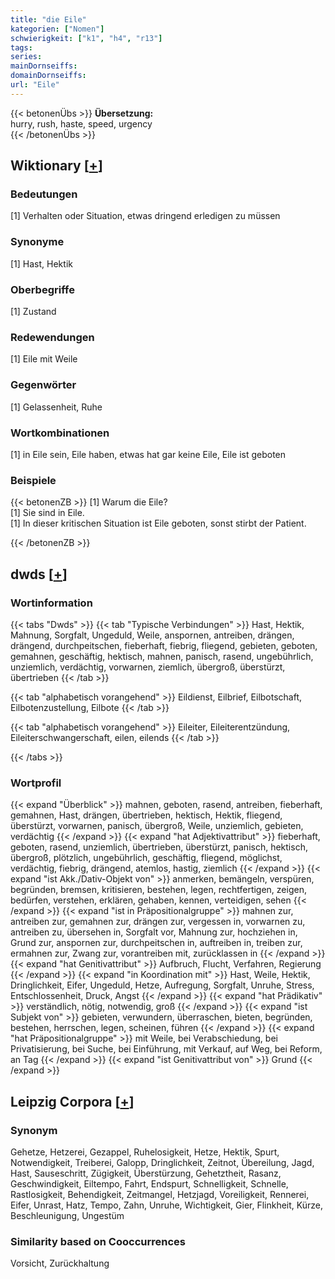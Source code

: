 ```yaml
---
title: "die Eile"
kategorien: ["Nomen"]
schwierigkeit: ["k1", "h4", "r13"]
tags:
series:
mainDornseiffs:
domainDornseiffs:
url: "Eile"
---
```


{{< betonenÜbs >}}
**Übersetzung:**  
hurry, rush, haste, speed, urgency  
{{< /betonenÜbs >}}

## Wiktionary [[+](https://de.wiktionary.org/wiki/Eile)]

### Bedeutungen
[1] Verhalten oder Situation, etwas dringend erledigen zu müssen  

### Synonyme
[1] Hast, Hektik  

### Oberbegriffe
[1] Zustand  

### Redewendungen
[1] Eile mit Weile  

### Gegenwörter
[1] Gelassenheit, Ruhe  

### Wortkombinationen
[1] in Eile sein, Eile haben, etwas hat gar keine Eile, Eile ist geboten  

### Beispiele
{{< betonenZB >}}
[1] Warum die Eile?  
[1] Sie sind in Eile.  
[1] In dieser kritischen Situation ist Eile geboten, sonst stirbt der Patient.  

{{< /betonenZB >}}


## dwds [[+](https://www.dwds.de/wb/Eile)]

### Wortinformation
{{< tabs "Dwds" >}}
{{< tab "Typische Verbindungen" >}}
Hast, Hektik, Mahnung, Sorgfalt, Ungeduld, Weile, anspornen, antreiben, drängen, drängend, durchpeitschen, fieberhaft, fiebrig, fliegend, gebieten, geboten, gemahnen, geschäftig, hektisch, mahnen, panisch, rasend, ungebührlich, unziemlich, verdächtig, vorwarnen, ziemlich, übergroß, überstürzt, übertrieben
{{< /tab >}}

{{< tab "alphabetisch vorangehend" >}}
Eildienst, Eilbrief, Eilbotschaft, Eilbotenzustellung, Eilbote
{{< /tab >}}

{{< tab "alphabetisch vorangehend" >}}
Eileiter, Eileiterentzündung, Eileiterschwangerschaft, eilen, eilends
{{< /tab >}}

{{< /tabs >}}

### Wortprofil
{{< expand "Überblick" >}} mahnen, geboten, rasend, antreiben, fieberhaft, gemahnen, Hast, drängen, übertrieben, hektisch, Hektik, fliegend, überstürzt, vorwarnen, panisch, übergroß, Weile, unziemlich, gebieten, verdächtig {{< /expand >}}
{{< expand "hat Adjektivattribut" >}} fieberhaft, geboten, rasend, unziemlich, übertrieben, überstürzt, panisch, hektisch, übergroß, plötzlich, ungebührlich, geschäftig, fliegend, möglichst, verdächtig, fiebrig, drängend, atemlos, hastig, ziemlich {{< /expand >}}
{{< expand "ist Akk./Dativ-Objekt von" >}} anmerken, bemängeln, verspüren, begründen, bremsen, kritisieren, bestehen, legen, rechtfertigen, zeigen, bedürfen, verstehen, erklären, gehaben, kennen, verteidigen, sehen {{< /expand >}}
{{< expand "ist in Präpositionalgruppe" >}} mahnen zur, antreiben zur, gemahnen zur, drängen zur, vergessen in, vorwarnen zu, antreiben zu, übersehen in, Sorgfalt vor, Mahnung zur, hochziehen in, Grund zur, anspornen zur, durchpeitschen in, auftreiben in, treiben zur, ermahnen zur, Zwang zur, vorantreiben mit, zurücklassen in {{< /expand >}}
{{< expand "hat Genitivattribut" >}} Aufbruch, Flucht, Verfahren, Regierung {{< /expand >}}
{{< expand "in Koordination mit" >}} Hast, Weile, Hektik, Dringlichkeit, Eifer, Ungeduld, Hetze, Aufregung, Sorgfalt, Unruhe, Stress, Entschlossenheit, Druck, Angst {{< /expand >}}
{{< expand "hat Prädikativ" >}} verständlich, nötig, notwendig, groß {{< /expand >}}
{{< expand "ist Subjekt von" >}} gebieten, verwundern, überraschen, bieten, begründen, bestehen, herrschen, legen, scheinen, führen {{< /expand >}}
{{< expand "hat Präpositionalgruppe" >}} mit Weile, bei Verabschiedung, bei Privatisierung, bei Suche, bei Einführung, mit Verkauf, auf Weg, bei Reform, an Tag {{< /expand >}}
{{< expand "ist Genitivattribut von" >}} Grund {{< /expand >}}

## Leipzig Corpora [[+](https://corpora.uni-leipzig.de/en/res?word=Eile&corpusId=deu_newscrawl-public_2018)]


### Synonym
Gehetze, Hetzerei, Gezappel, Ruhelosigkeit, Hetze, Hektik, Spurt, Notwendigkeit, Treiberei, Galopp, Dringlichkeit, Zeitnot, Übereilung, Jagd, Hast, Sauseschritt, Zügigkeit, Überstürzung, Gehetztheit, Rasanz, Geschwindigkeit, Eiltempo, Fahrt, Endspurt, Schnelligkeit, Schnelle, Rastlosigkeit, Behendigkeit, Zeitmangel, Hetzjagd, Voreiligkeit, Rennerei, Eifer, Unrast, Hatz, Tempo, Zahn, Unruhe, Wichtigkeit, Gier, Flinkheit, Kürze, Beschleunigung, Ungestüm


### Similarity based on Cooccurrences
Vorsicht, Zurückhaltung

